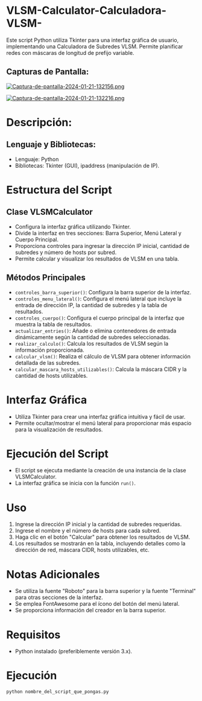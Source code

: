 # VLSM-Calculator-Calculadora-VLSM-
Este script Python utiliza Tkinter para una interfaz gráfica de usuario, implementando una Calculadora de Subredes VLSM. Permite planificar redes con máscaras de longitud de prefijo variable.

## Capturas de Pantalla:
[![Captura-de-pantalla-2024-01-21-132156.png](https://i.postimg.cc/7LPRV7F9/Captura-de-pantalla-2024-01-21-132156.png)](https://postimg.cc/Mn4tZcKf)

[![Captura-de-pantalla-2024-01-21-132216.png](https://i.postimg.cc/KzSMbrmr/Captura-de-pantalla-2024-01-21-132216.png)](https://postimg.cc/PLyxzDpP)

# Descripción:
## Lenguaje y Bibliotecas:
- Lenguaje: Python
- Bibliotecas: Tkinter (GUI), ipaddress (manipulación de IP).

# Estructura del Script
## Clase VLSMCalculator
- Configura la interfaz gráfica utilizando Tkinter.
- Divide la interfaz en tres secciones: Barra Superior, Menú Lateral y Cuerpo Principal.
- Proporciona controles para ingresar la dirección IP inicial, cantidad de subredes y número de hosts por subred.
- Permite calcular y visualizar los resultados de VLSM en una tabla.

## Métodos Principales
- `controles_barra_superior()`: Configura la barra superior de la interfaz.
- `controles_menu_lateral()`: Configura el menú lateral que incluye la entrada de dirección IP, la cantidad de subredes y la tabla de resultados.
- `controles_cuerpo()`: Configura el cuerpo principal de la interfaz que muestra la tabla de resultados.
- `actualizar_entries()`: Añade o elimina contenedores de entrada dinámicamente según la cantidad de subredes seleccionadas.
- `realizar_calculo()`: Calcula los resultados de VLSM según la información proporcionada.
- `calcular_vlsm()`: Realiza el cálculo de VLSM para obtener información detallada de las subredes.
- `calcular_mascara_hosts_utilizables()`: Calcula la máscara CIDR y la cantidad de hosts utilizables.

# Interfaz Gráfica
- Utiliza Tkinter para crear una interfaz gráfica intuitiva y fácil de usar.
- Permite ocultar/mostrar el menú lateral para proporcionar más espacio para la visualización de resultados.

# Ejecución del Script
- El script se ejecuta mediante la creación de una instancia de la clase VLSMCalculator.
- La interfaz gráfica se inicia con la función `run()`.

# Uso
1. Ingrese la dirección IP inicial y la cantidad de subredes requeridas.
2. Ingrese el nombre y el número de hosts para cada subred.
3. Haga clic en el botón "Calcular" para obtener los resultados de VLSM.
4. Los resultados se mostrarán en la tabla, incluyendo detalles como la dirección de red, máscara CIDR, hosts utilizables, etc.

# Notas Adicionales
- Se utiliza la fuente "Roboto" para la barra superior y la fuente "Terminal" para otras secciones de la interfaz.
- Se emplea FontAwesome para el ícono del botón del menú lateral.
- Se proporciona información del creador en la barra superior.

# Requisitos
- Python instalado (preferiblemente versión 3.x).

# Ejecución
```bash
python nombre_del_script_que_pongas.py
